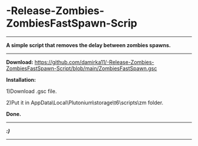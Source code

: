 # -Release-Zombies-ZombiesFastSpawn-Scrip

----------------------------------------------------------------------------------------------------

**A simple script that removes the delay between zombies spawns.**

----------------------------------------------------------------------------------------------------

**Download:**
https://github.com/damirka11/-Release-Zombies-ZombiesFastSpawn-Script/blob/main/ZombiesFastSpawn.gsc

**Installation:**

1)Download .gsc file.

2)Put it in AppData\Local\Plutonium\storage\t6\scripts\zm folder.

**Done.**

-----------------------------------------------------------------------------------------------------

***:)***

-----------------------------------------------------------------------------------------------------
